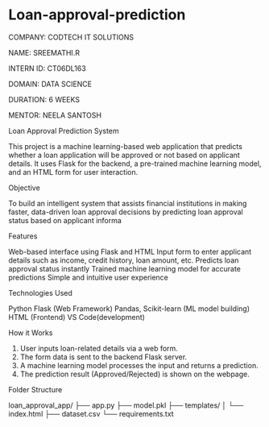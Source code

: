 # Loan-approval-prediction

COMPANY: CODTECH IT SOLUTIONS

NAME: SREEMATHI.R

INTERN ID: CT06DL163

DOMAIN: DATA SCIENCE

DURATION: 6 WEEKS

MENTOR: NEELA SANTOSH   

Loan Approval Prediction System

This project is a machine learning-based web application that predicts whether a loan application will be approved or not based on applicant details. It uses Flask for the backend, a pre-trained machine learning model, and an HTML form for user interaction.

Objective

To build an intelligent system that assists financial institutions in making faster, data-driven loan approval decisions by predicting loan approval status based on applicant informa

Features

Web-based interface using Flask and HTML
Input form to enter applicant details such as income, credit history, loan amount, etc.
Predicts loan approval status instantly
Trained machine learning model for accurate predictions
Simple and intuitive user experience

Technologies Used

Python
Flask (Web Framework)
Pandas, Scikit-learn (ML model building)
HTML (Frontend)
VS Code(development)

How it Works

1. User inputs loan-related details via a web form.
2. The form data is sent to the backend Flask server.
3. A machine learning model processes the input and returns a prediction.
4. The prediction result (Approved/Rejected) is shown on the webpage.

Folder Structure

loan_approval_app/
├── app.py
├── model.pkl
├── templates/
│   └── index.html
├── dataset.csv
└── requirements.txt

